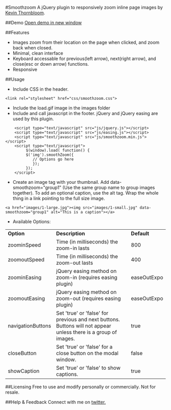 #Smoothzoom
A jQuery plugin to responsively zoom inline page images by <a href="http://kthornbloom.com">Kevin Thornbloom</a>.

##Demo
<a href="http://kthornbloom.com/smoothzoom" target="_blank">Open demo in new window</a>

##Features

- Images zoom from their location on the page when clicked, and zoom back when closed. 
- Minimal, clean interface
- Keyboard accessable for previous(left arrow), next(right arrow), and close(esc or down arrow) functions.
- Responsive

##Usage
- Include CSS in the header.

```
<link rel="stylesheet" href="css/smoothzoom.css">
```
- Include the load.gif image in the images folder
- Include and call javascript in the footer. jQuery and jQuery easing are used by this plugin.

```
	<script type="text/javascript" src="js/jquery.js"></script>
	<script type="text/javascript" src="js/easing.js"></script>
	<script type="text/javascript" src="js/smoothzoom.min.js"></script>
	<script type="text/javascript">
		 $(window).load( function() {
		 $('img').smoothZoom({
        	// Options go here
        	});
		 });
	</script>

```
- Create an image tag with your thumbnail. Add data-smoothzoom="group1" (Use the same group name to group images together). To add an optional caption, use the alt tag. Wrap the whole thing in a link pointing to the full size image. 

```
<a href="images/1-large.jpg"><img src="images/1-small.jpg" data-smoothzoom="group1" alt="This is a caption"></a>
```
- Available Options:
<table class="rwd-table">
	<tbody><tr>
		<td><b>Option</b></td>
		<td><b>Description</b></td>
		<td><b>Default</b></td>
	</tr>
	<tr>
		<td>zoominSpeed</td>
		<td>Time (in milliseconds) the zoom-in lasts</td>
		<td>800</td>
	</tr>
	<tr>
		<td>zoomoutSpeed</td>
		<td>Time (in milliseconds) the zoom-out lasts</td>
		<td>400</td>
	</tr>
	<tr>
		<td>zoominEasing</td>
		<td>jQuery easing method on zoom-in (requires easing plugin)</td>
		<td>easeOutExpo</td>
	</tr>
	<tr>
		<td>zoomoutEasing</td>
		<td>jQuery easing method on zoom-out (requires easing plugin)</td>
		<td>easeOutExpo</td>
	</tr>
	<tr>
		<td>navigationButtons</td>
		<td>Set 'true' or 'false' for previous and next buttons. Buttons will not appear unless there is a group of images.</td>
		<td>true</td>
	</tr>
	<tr>
		<td>closeButton</td>
		<td>Set 'true' or 'false' for a close button on the modal window.</td>
		<td>false</td>
	</tr>
	<tr>
		<td>showCaption</td>
		<td>Set 'true' or 'false' to show captions.</td>
		<td>true</td>
	</tr>
</tbody></table>

##Licensing
Free to use and modify personally or commercially. Not for resale. 

##Help & Feedback
Connect with me on <a href="https://twitter.com/kthornbloom" target="_blank">twitter.</a>
